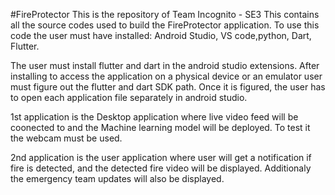 #FireProtector
This is the repository of Team Incognito - SE3
This contains all the source codes used to build the FireProtector application.
To use this code the user must have installed:
Android Studio,
VS code,python,
Dart,
Flutter.

The user must install flutter and dart in the android studio extensions. After installing to access the application on a physical device or an emulator user must figure out the flutter and dart SDK path. Once it is figured, the user has to open each application file separately in android studio.

1st application is the Desktop application where live video feed will be coonected to and the Machine learning model will be deployed. To test it the webcam must be used.

2nd application is the user application where user will get a notification if fire is detected, and the detected fire video will be displayed.  Additionaly the emergency team updates will also be displayed.


